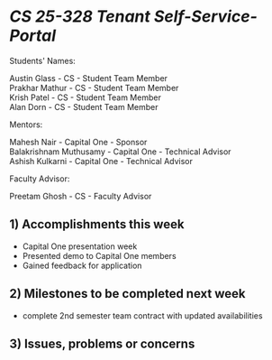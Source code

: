 # *CS 25-328 Tenant Self-Service-Portal* #
Students' Names:

Austin Glass - CS - Student Team Member\
Prakhar Mathur - CS - Student Team Member\
Krish Patel - CS - Student Team Member\
Alan Dorn - CS - Student Team Member

Mentors:

Mahesh Nair - Capital One - Sponsor\
Balakrishnam Muthusamy - Capital One - Technical Advisor\
Ashish Kulkarni - Capital One - Technical Advisor

Faculty Advisor:

Preetam Ghosh - CS - Faculty Advisor

## 1) Accomplishments this week ##
- Capital One presentation week
- Presented demo to Capital One members
- Gained feedback for application	
## 2) Milestones to be completed next week ##
- complete 2nd semester team contract with updated availabilities
## 3) Issues, problems or concerns ##
